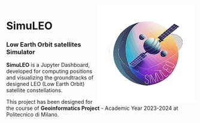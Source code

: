 <img align="right" title="SimuLEO_logo" width="260" src="SimuLOGO_noback.png">

# SimuLEO

### Low Earth Orbit satellites Simulator
 
**SimuLEO** is a Jupyter Dashboard, developed for computing positions and visualizing the groundtracks of designed LEO (Low Earth Orbit) satellite constellations.

This project has been designed for the course of **Geoinformatics Project** - Academic Year 2023-2024 at Politecnico di Milano.

